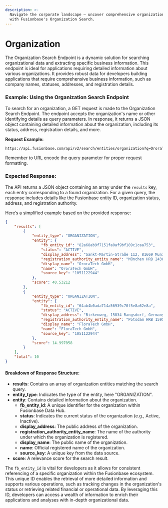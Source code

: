 ```yaml
---
description: >-
  Navigate the corporate landscape – uncover comprehensive organizational data
  with Fusionbase's Organization Search.
---
```


# Organization

The Organization Search Endpoint is a dynamic solution for searching organizational data and extracting specific business information. This endpoint is ideal for applications requiring detailed information about various organizations. It provides robust data for developers building applications that require comprehensive business information, such as company names, statuses, addresses, and registration details.

### Example: Using the Organization Search Endpoint

To search for an organization, a GET request is made to the Organization Search Endpoint. The endpoint accepts the organization's name or other identifying details as query parameters. In response, it returns a JSON object containing detailed information about the organization, including its status, address, registration details, and more.

**Request Example:**

```bash
https://api.fusionbase.com/api/v2/search/entities/organization?q=OroraTech%20GmbH
```

Remember to URL encode the query parameter for proper request formatting.

### Expected Response:

The API returns a JSON object containing an array under the `results` key, each entry corresponding to a found organization. For a given query, the response includes details like the Fusionbase entity ID, organization status, address, and registration authority.

Here’s a simplified example based on the provided response:

```json
{
    "results": [
        {
            "entity_type": "ORGANIZATION",
            "entity": {
                "fb_entity_id": "82a68ab9f7151fa0af9bf189c1caa753",
                "status": "ACTIVE",
                "display_address": "Sankt-Martin-Straße 112, 81669 Munich, Germany",
                "registration_authority_entity_name": "München HRB 243843",
                "display_name": "OroraTech GmbH",
                "name": "OroraTech GmbH",
                "source_key": "1051122944"
            },
            "score": 40.53212
        },
        {
            "entity_type": "ORGANIZATION",
            "entity": {
                "fb_entity_id": "64ab4b0ada714a56939c70f5e8a62e8a",
                "status": "ACTIVE",
                "display_address": "Birkenweg, 15834 Rangsdorf, Germany",
                "registration_authority_entity_name": "Potsdam HRB 15953",
                "display_name": "FloraTech GmbH",
                "name": "FloraTech GmbH",
                "source_key": "1051122944"
            },
            "score": 14.997058
        }
    ],
    "total": 10
}

```

#### Breakdown of Response Structure:

* **results**: Contains an array of organization entities matching the search query.
* **entity\_type**: Indicates the type of the entity, here "ORGANIZATION".
* **entity**: Contains detailed information about the organization.
  * **fb\_entity\_id**: A unique identifier for the organization within Fusionbase Data Hub.
  * **status**: Indicates the current status of the organization (e.g., Active, Inactive).
  * **display\_address**: The public address of the organization.
  * **registration\_authority\_entity\_name**: The name of the authority under which the organization is registered.
  * **display\_name**: The public name of the organization.
  * **name**: Official registered name of the organization.
  * **source\_key**: A unique key from the data source.
* **score**: A relevance score for the search result.

The `fb_entity_id` is vital for developers as it allows for consistent referencing of a specific organization within the Fusionbase ecosystem. This unique ID enables the retrieval of more detailed information and supports various operations, such as tracking changes in the organization's status or retrieving related financial or operational data. By leveraging this ID, developers can access a wealth of information to enrich their applications and analyses with in-depth organizational data.
